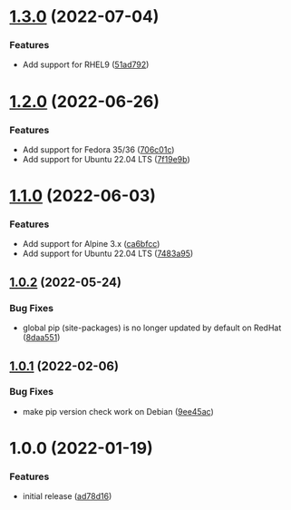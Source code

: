 # [1.3.0](https://github.com/de-it-krachten/ansible-role-python/compare/v1.2.0...v1.3.0) (2022-07-04)


### Features

* Add support for RHEL9 ([51ad792](https://github.com/de-it-krachten/ansible-role-python/commit/51ad7922b15f5f3e72dca13bce55ff66f7d5ad7b))

# [1.2.0](https://github.com/de-it-krachten/ansible-role-python/compare/v1.1.0...v1.2.0) (2022-06-26)


### Features

* Add support for Fedora 35/36 ([706c01c](https://github.com/de-it-krachten/ansible-role-python/commit/706c01cf56df3cd6af0f3b22724c719d0f0ef08d))
* Add support for Ubuntu 22.04 LTS ([7f19e9b](https://github.com/de-it-krachten/ansible-role-python/commit/7f19e9ba98c861f15a3e872a7a16fcf8b74dd014))

# [1.1.0](https://github.com/de-it-krachten/ansible-role-python/compare/v1.0.2...v1.1.0) (2022-06-03)


### Features

* Add support for Alpine 3.x ([ca6bfcc](https://github.com/de-it-krachten/ansible-role-python/commit/ca6bfcc07b803ee520c8ebdb5511de8b1866ea24))
* Add support for Ubuntu 22.04 LTS ([7483a95](https://github.com/de-it-krachten/ansible-role-python/commit/7483a954689d1531303feba7fb21886e08a7940b))

## [1.0.2](https://github.com/de-it-krachten/ansible-role-python/compare/v1.0.1...v1.0.2) (2022-05-24)


### Bug Fixes

* global pip (site-packages) is no longer updated by default on RedHat ([8daa551](https://github.com/de-it-krachten/ansible-role-python/commit/8daa551a774070db9cea7f4c7fc0557692f58419))

## [1.0.1](https://github.com/de-it-krachten/ansible-role-python/compare/v1.0.0...v1.0.1) (2022-02-06)


### Bug Fixes

* make pip version check work on Debian ([9ee45ac](https://github.com/de-it-krachten/ansible-role-python/commit/9ee45acb30edf8033fdeb5a6129a2a5c574398bd))

# 1.0.0 (2022-01-19)


### Features

* initial release ([ad78d16](https://github.com/de-it-krachten/ansible-role-python/commit/ad78d1637e3198f4643655851c720e0228492ac7))
